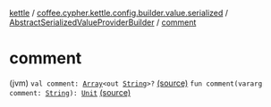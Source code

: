 [kettle](../../index.md) / [coffee.cypher.kettle.config.builder.value.serialized](../index.md) / [AbstractSerializedValueProviderBuilder](index.md) / [comment](./comment.md)

# comment

(jvm) `val comment: `[`Array`](https://kotlinlang.org/api/latest/jvm/stdlib/kotlin/-array/index.html)`<out `[`String`](https://kotlinlang.org/api/latest/jvm/stdlib/kotlin/-string/index.html)`>?` [(source)](https://github.com/Cypher121/kettle/blob/master/src/main/kotlin/coffee/cypher/kettle/config/builder/value/serialized/AbstractSerializedValueProviderBuilder.kt#L16)
`fun comment(vararg comment: `[`String`](https://kotlinlang.org/api/latest/jvm/stdlib/kotlin/-string/index.html)`): `[`Unit`](https://kotlinlang.org/api/latest/jvm/stdlib/kotlin/-unit/index.html) [(source)](https://github.com/Cypher121/kettle/blob/master/src/main/kotlin/coffee/cypher/kettle/config/builder/value/serialized/AbstractSerializedValueProviderBuilder.kt#L22)